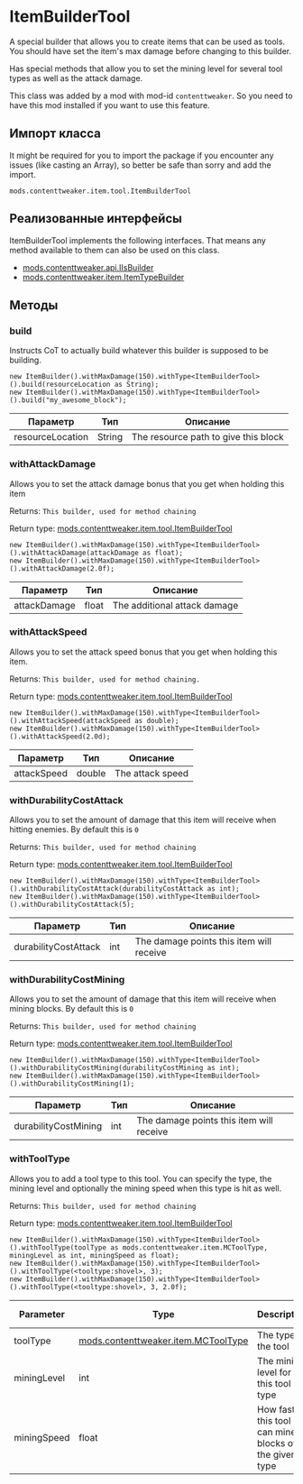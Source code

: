 # ItemBuilderTool

A special builder that allows you to create items that can be used as tools. You should have set the item's max damage before changing to this builder. <p> Has special methods that allow you to set the mining level for several tool types as well as the attack damage.

This class was added by a mod with mod-id `contenttweaker`. So you need to have this mod installed if you want to use this feature.

## Импорт класса
It might be required for you to import the package if you encounter any issues (like casting an Array), so better be safe than sorry and add the import.
```zenscript
mods.contenttweaker.item.tool.ItemBuilderTool
```

## Реализованные интерфейсы
ItemBuilderTool implements the following interfaces. That means any method available to them can also be used on this class.
- [mods.contenttweaker.api.IIsBuilder](/mods/contenttweaker/API/api/IIsBuilder)
- [mods.contenttweaker.item.ItemTypeBuilder](/mods/contenttweaker/API/item/ItemTypeBuilder)

## Методы
### build

Instructs CoT to actually build whatever this builder is supposed to be building.

```zenscript
new ItemBuilder().withMaxDamage(150).withType<ItemBuilderTool>().build(resourceLocation as String);
new ItemBuilder().withMaxDamage(150).withType<ItemBuilderTool>().build("my_awesome_block");
```

| Параметр         | Тип    | Описание                             |
| ---------------- | ------ | ------------------------------------ |
| resourceLocation | String | The resource path to give this block |


### withAttackDamage

Allows you to set the attack damage bonus that you get when holding this item

 Returns: `This builder, used for method chaining`

Return type: [mods.contenttweaker.item.tool.ItemBuilderTool](/mods/contenttweaker/API/item/tool/ItemBuilderTool)

```zenscript
new ItemBuilder().withMaxDamage(150).withType<ItemBuilderTool>().withAttackDamage(attackDamage as float);
new ItemBuilder().withMaxDamage(150).withType<ItemBuilderTool>().withAttackDamage(2.0f);
```

| Параметр     | Тип   | Описание                     |
| ------------ | ----- | ---------------------------- |
| attackDamage | float | The additional attack damage |


### withAttackSpeed

Allows you to set the attack speed bonus that you get when holding this item.

 Returns: `This builder, used for method chaining.`

Return type: [mods.contenttweaker.item.tool.ItemBuilderTool](/mods/contenttweaker/API/item/tool/ItemBuilderTool)

```zenscript
new ItemBuilder().withMaxDamage(150).withType<ItemBuilderTool>().withAttackSpeed(attackSpeed as double);
new ItemBuilder().withMaxDamage(150).withType<ItemBuilderTool>().withAttackSpeed(2.0d);
```

| Параметр    | Тип    | Описание         |
| ----------- | ------ | ---------------- |
| attackSpeed | double | The attack speed |


### withDurabilityCostAttack

Allows you to set the amount of damage that this item will receive when hitting enemies. By default this is `0`

 Returns: `This builder, used for method chaining`

Return type: [mods.contenttweaker.item.tool.ItemBuilderTool](/mods/contenttweaker/API/item/tool/ItemBuilderTool)

```zenscript
new ItemBuilder().withMaxDamage(150).withType<ItemBuilderTool>().withDurabilityCostAttack(durabilityCostAttack as int);
new ItemBuilder().withMaxDamage(150).withType<ItemBuilderTool>().withDurabilityCostAttack(5);
```

| Параметр             | Тип | Описание                                 |
| -------------------- | --- | ---------------------------------------- |
| durabilityCostAttack | int | The damage points this item will receive |


### withDurabilityCostMining

Allows you to set the amount of damage that this item will receive when mining blocks. By default this is `0`

 Returns: `This builder, used for method chaining`

Return type: [mods.contenttweaker.item.tool.ItemBuilderTool](/mods/contenttweaker/API/item/tool/ItemBuilderTool)

```zenscript
new ItemBuilder().withMaxDamage(150).withType<ItemBuilderTool>().withDurabilityCostMining(durabilityCostMining as int);
new ItemBuilder().withMaxDamage(150).withType<ItemBuilderTool>().withDurabilityCostMining(1);
```

| Параметр             | Тип | Описание                                 |
| -------------------- | --- | ---------------------------------------- |
| durabilityCostMining | int | The damage points this item will receive |


### withToolType

Allows you to add a tool type to this tool. You can specify the type, the mining level and optionally the mining speed when this type is hit as well.

 Returns: `This builder, used for method chaining`

Return type: [mods.contenttweaker.item.tool.ItemBuilderTool](/mods/contenttweaker/API/item/tool/ItemBuilderTool)

```zenscript
new ItemBuilder().withMaxDamage(150).withType<ItemBuilderTool>().withToolType(toolType as mods.contenttweaker.item.MCToolType, miningLevel as int, miningSpeed as float);
new ItemBuilder().withMaxDamage(150).withType<ItemBuilderTool>().withToolType(<tooltype:shovel>, 3);
new ItemBuilder().withMaxDamage(150).withType<ItemBuilderTool>().withToolType(<tooltype:shovel>, 3, 2.0f);
```

| Parameter   | Type                                                                            | Description                                          | IsOptional | Default Value |
| ----------- | ------------------------------------------------------------------------------- | ---------------------------------------------------- | ---------- | ------------- |
| toolType    | [mods.contenttweaker.item.MCToolType](/mods/contenttweaker/API/item/MCToolType) | The type of the tool                                 | false      | `null`        |
| miningLevel | int                                                                             | The mining level for this tool type                  | false      | `null`        |
| miningSpeed | float                                                                           | How fast this tool can mine blocks of the given type | true       | `1.0`         |



